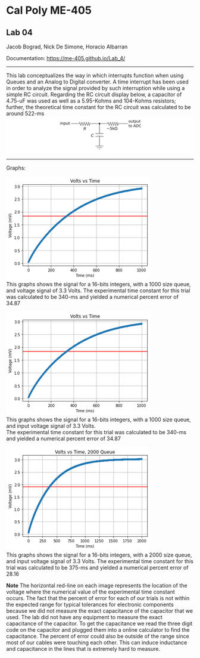 # Cal Poly ME-405
## Lab 04
Jacob Bograd, Nick De Simone, Horacio Albarran

Documentation: https://me-405.github.io/Lab_4/

---

This lab conceptualizes the way in which interrupts function when using Queues and an Analog to Digital converter.
A time interrupt has been used in order to analyze the signal provided by such interruption while using a simple RC circuit.
Regarding the RC circuit display below, a capacitor of 4.75-uF was used as well as a 5.95-Kohms and 104-Kohms resistors; further,
the theoretical time constant for the RC circuit was calculated to be around 522-ms
![RC-Circuit](Images/rc_circuit.png) 

---
Graphs:  

![16-bits, Queue 1000, trial #1](Images/Figure_6.png)  
This graphs shows the signal for a 16-bits integers, with a 1000 size queue, and voltage signal of 3.3 Volts.
The experimental time constant for this trial was calculated to be 340-ms and yielded a numerical percent error of 34.87
  
![16-bits, Queue 1000, trial #2](Images/Figure_7.png)  
This graphs shows the signal for a 16-bits integers, with a 1000 size queue, and input voltage signal of 3.3 Volts.  
The experimental time constant for this trial was calculated to be 340-ms and yielded a numerical percent error of 34.87
  
![16-bits, Queue 2000](Images/Queue=2000.png)  
This graphs shows the signal for a 16-bits integers, with a 2000 size queue, and input voltage signal of 3.3 Volts.
The experimental time constant for this trial was calculated to be 375-ms and yielded a numerical percent error of 28.16  

**Note**
The horizontal red-line on each image represents the location of the voltage where the numerical value of the experimental time constant occurs. 
The fact that the percent of error for each of our trials is not within the expected range for typical tolerances for electronic components because
we did not measure the exact capacitance of the capacitor that we used. The lab did not have any equipment to measure the exact capacitance of the capacitor.
To get the capacitance we read the three digit code on the capacitor and plugged them into a online calculator to find the capacitance.
The percent of error could also be outside of the range since most of our cables were touching each other. This can induce inductance and capacitance in the lines
that is extremely hard to measure. 
